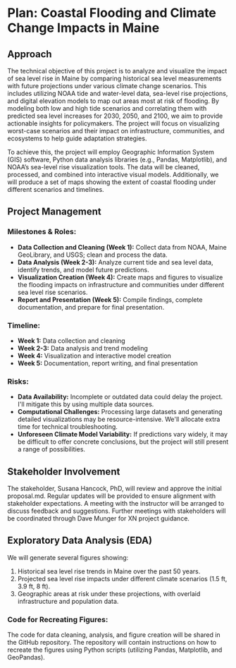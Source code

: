 # Plan: Coastal Flooding and Climate Change Impacts in Maine

## Approach
The technical objective of this project is to analyze and visualize the impact of sea level rise in Maine by comparing historical sea level measurements with future projections under various climate change scenarios. This includes utilizing NOAA tide and water-level data, sea-level rise projections, and digital elevation models to map out areas most at risk of flooding. By modeling both low and high tide scenarios and correlating them with predicted sea level increases for 2030, 2050, and 2100, we aim to provide actionable insights for policymakers. The project will focus on visualizing worst-case scenarios and their impact on infrastructure, communities, and ecosystems to help guide adaptation strategies. 

To achieve this, the project will employ Geographic Information System (GIS) software, Python data analysis libraries (e.g., Pandas, Matplotlib), and NOAA’s sea-level rise visualization tools. The data will be cleaned, processed, and combined into interactive visual models. Additionally, we will produce a set of maps showing the extent of coastal flooding under different scenarios and timelines.

## Project Management

### Milestones & Roles:
- **Data Collection and Cleaning (Week 1):** Collect data from NOAA, Maine GeoLibrary, and USGS; clean and process the data.  
- **Data Analysis (Week 2-3):** Analyze current tide and sea level data, identify trends, and model future predictions.
- **Visualization Creation (Week 4):** Create maps and figures to visualize the flooding impacts on infrastructure and communities under different sea level rise scenarios.
- **Report and Presentation (Week 5):** Compile findings, complete documentation, and prepare for final presentation.

### Timeline:
- **Week 1:** Data collection and cleaning
- **Week 2-3:** Data analysis and trend modeling
- **Week 4:** Visualization and interactive model creation
- **Week 5:** Documentation, report writing, and final presentation

### Risks:
- **Data Availability:** Incomplete or outdated data could delay the project. I'll mitigate this by using multiple data sources.
- **Computational Challenges:** Processing large datasets and generating detailed visualizations may be resource-intensive. We'll allocate extra time for technical troubleshooting.
- **Unforeseen Climate Model Variability:** If predictions vary widely, it may be difficult to offer concrete conclusions, but the project will still present a range of possibilities.

## Stakeholder Involvement
The stakeholder, Susana Hancock, PhD, will review and approve the initial proposal.md. Regular updates will be provided to ensure alignment with stakeholder expectations. A meeting with the instructor will be arranged to discuss feedback and suggestions. Further meetings with stakeholders will be coordinated through Dave Munger for XN project guidance.

## Exploratory Data Analysis (EDA)
We will generate several figures showing:
1. Historical sea level rise trends in Maine over the past 50 years.
2. Projected sea level rise impacts under different climate scenarios (1.5 ft, 3.9 ft, 8 ft).
3. Geographic areas at risk under these projections, with overlaid infrastructure and population data.

### Code for Recreating Figures:
The code for data cleaning, analysis, and figure creation will be shared in the GitHub repository. The repository will contain instructions on how to recreate the figures using Python scripts (utilizing Pandas, Matplotlib, and GeoPandas).

